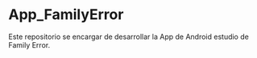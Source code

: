 # App_FamilyError
Este repositorio se encargar de desarrollar la App de Android estudio de Family Error. 
